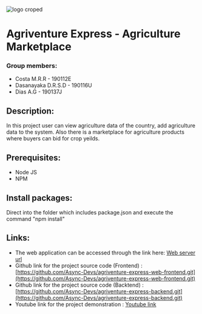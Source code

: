 ![logo croped](https://user-images.githubusercontent.com/89589832/202859250-e40743a0-17fd-4d3a-a3b2-2bfe5b2665e6.png)


# Agriventure Express - Agriculture Marketplace

### Group members:

* Costa M.R.R - 190112E
* Dasanayaka D.R.S.D - 190116U
* Dias A.G - 190137J

## Description:

In this project user can view agriculture data of the country, add agriculture data to the system. Also there is a marketplace for agriculture products where buyers can bid for crop yeilds.

## Prerequisites:

* Node JS
* NPM

## Install packages:

Direct into the folder which includes package.json and execute the command "npm install"

## Links:

* The web application can be accessed through the link here: [Web server url](https://facebook.github.io/create-react-app/docs/troubleshooting#npm-run-build-fails-to-minify)
* Github link for the project source code (Frontend) : [https://github.com/Async-Devs/agriventure-express-web-frontend.git](https://github.com/Async-Devs/agriventure-express-web-frontend.git)
* Github link for the project source code (Backtend) : [https://github.com/Async-Devs/agriventure-express-backend.git](https://github.com/Async-Devs/agriventure-express-backend.git)
* Youtube link for the project demonstration : [Youtube link](https://facebook.github.io/create-react-app/docs/troubleshooting#npm-run-build-fails-to-minify)
